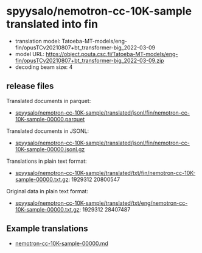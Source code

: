 # spyysalo/nemotron-cc-10K-sample translated into fin

* translation model: Tatoeba-MT-models/eng-fin/opusTCv20210807+bt_transformer-big_2022-03-09
* model URL: https://object.pouta.csc.fi/Tatoeba-MT-models/eng-fin/opusTCv20210807+bt_transformer-big_2022-03-09.zip
* decoding beam size: 4

## release files

Translated documents in parquet:
* [spyysalo/nemotron-cc-10K-sample/translated/jsonl/fin/nemotron-cc-10K-sample-00000.parquet](https://object.pouta.csc.fi/OELLM-synthetic/spyysalo/nemotron-cc-10K-sample/translated/jsonl/fin/nemotron-cc-10K-sample-00000.parquet)

Translated documents in JSONL:
* [spyysalo/nemotron-cc-10K-sample/translated/jsonl/fin/nemotron-cc-10K-sample-00000.jsonl.gz](https://object.pouta.csc.fi/OELLM-synthetic/spyysalo/nemotron-cc-10K-sample/translated/jsonl/fin/nemotron-cc-10K-sample-00000.jsonl.gz)

Translations in plain text format:
* [spyysalo/nemotron-cc-10K-sample/translated/txt/fin/nemotron-cc-10K-sample-00000.txt.gz](https://object.pouta.csc.fi/OELLM-synthetic/spyysalo/nemotron-cc-10K-sample/translated/txt/fin/nemotron-cc-10K-sample-00000.txt.gz): 1929312 20800547

Original data in plain text format:
* [spyysalo/nemotron-cc-10K-sample/translated/txt/eng/nemotron-cc-10K-sample-00000.txt.gz](https://object.pouta.csc.fi/OELLM-synthetic/spyysalo/nemotron-cc-10K-sample/translated/txt/eng/nemotron-cc-10K-sample-00000.txt.gz): 1929312 28407487


## Example translations

* [nemotron-cc-10K-sample-00000.md](nemotron-cc-10K-sample-00000.md)
